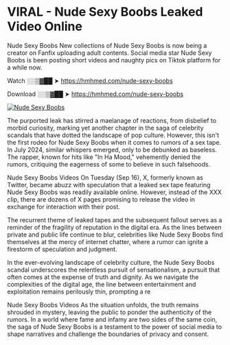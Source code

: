 # VIRAL - Nude Sexy Boobs Leaked Video Online

Nude Sexy Boobs New collections of Nude Sexy Boobs is now being a creator on Fanfix uploading adult contents. Social media star Nude Sexy Boobs is been posting short videos and naughty pics on Tiktok platform for a while now.

Watch ░░▒▓██ ➤ https://hmhmed.com/nude-sexy-boobs

Download ░░▒▓██ ➤ https://hmhmed.com/nude-sexy-boobs

[![Nude Sexy Boobs](https://i.imgur.com/dJHk4Zq.gif)](https://hmhmed.com/nude-sexy-boobs)

The purported leak has stirred a maelanage of reactions, from disbelief to morbid curiosity, marking yet another chapter in the saga of celebrity scandals that have dotted the landscape of pop culture. However, this isn't the first rodeo for Nude Sexy Boobs when it comes to rumors of a sex tape. In July 2024, similar whispers emerged, only to be debunked as baseless. The rapper, known for hits like "In Ha Mood," vehemently denied the rumors, critiquing the eagerness of some to believe in such falsehoods.

Nude Sexy Boobs Videos
On Tuesday (Sep 16), X, formerly known as Twitter, became abuzz with speculation that a leaked sex tape featuring Nude Sexy Boobs was readily available online. However, instead of the XXX clip, there are dozens of X pages promising to release the video in exchange for interaction with their post.

The recurrent theme of leaked tapes and the subsequent fallout serves as a reminder of the fragility of reputation in the digital era. As the lines between private and public life continue to blur, celebrities like Nude Sexy Boobs find themselves at the mercy of internet chatter, where a rumor can ignite a firestorm of speculation and judgment.

In the ever-evolving landscape of celebrity culture, the Nude Sexy Boobs scandal underscores the relentless pursuit of sensationalism, a pursuit that often comes at the expense of truth and dignity. As we navigate the complexities of the digital age, the line between entertainment and exploitation remains perilously thin, prompting a re

Nude Sexy Boobs Videos
As the situation unfolds, the truth remains shrouded in mystery, leaving the public to ponder the authenticity of the rumors. In a world where fame and infamy are two sides of the same coin, the saga of Nude Sexy Boobs is a testament to the power of social media to shape narratives and challenge the boundaries of privacy and consent.